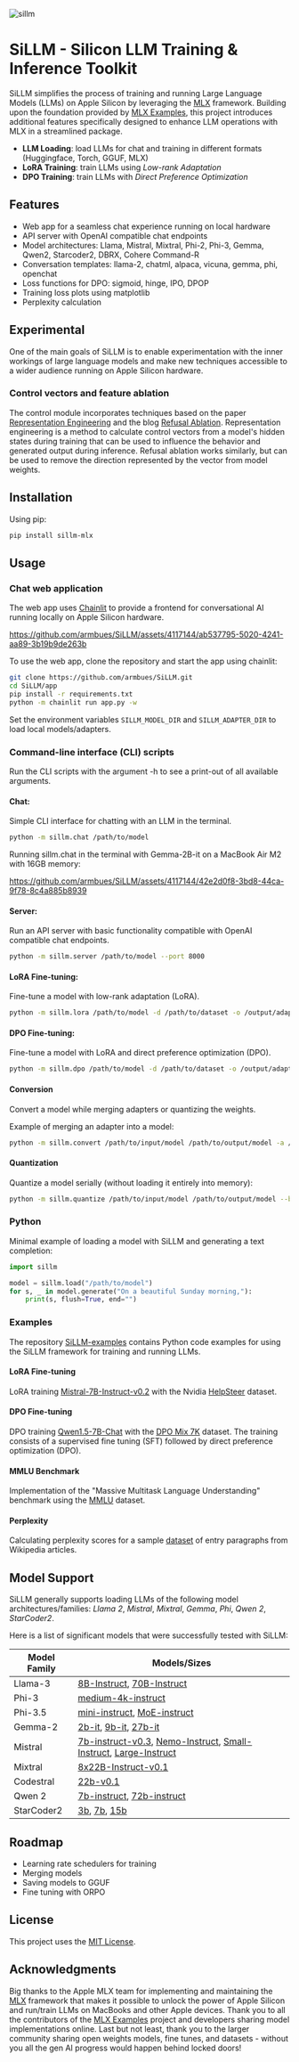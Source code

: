 ![sillm](https://github.com/armbues/SiLLM/assets/4117144/859002e9-d209-480b-adb2-7276cd360cbe)

# SiLLM - Silicon LLM Training & Inference Toolkit
SiLLM simplifies the process of training and running Large Language Models (LLMs) on Apple Silicon by leveraging the [MLX](https://github.com/ml-explore/mlx/) framework. Building upon the foundation provided by [MLX Examples](https://github.com/ml-explore/mlx-examples), this project introduces additional features specifically designed to enhance LLM operations with MLX in a streamlined package.

- **LLM Loading**: load LLMs for chat and training in different formats (Huggingface, Torch, GGUF, MLX)
- **LoRA Training**: train LLMs using *Low-rank Adaptation*
- **DPO Training**: train LLMs with *Direct Preference Optimization*

## Features

- Web app for a seamless chat experience running on local hardware
- API server with OpenAI compatible chat endpoints
- Model architectures: Llama, Mistral, Mixtral, Phi-2, Phi-3, Gemma, Qwen2, Starcoder2, DBRX, Cohere Command-R
- Conversation templates: llama-2, chatml, alpaca, vicuna, gemma, phi, openchat
- Loss functions for DPO: sigmoid, hinge, IPO, DPOP
- Training loss plots using matplotlib
- Perplexity calculation

## Experimental
One of the main goals of SiLLM is to enable experimentation with the inner workings of large language models and make new techniques accessible to a wider audience running on Apple Silicon hardware.

### Control vectors and feature ablation
The control module incorporates techniques based on the paper [Representation Engineering](https://arxiv.org/abs/2310.01405) and the blog [Refusal Ablation](https://www.lesswrong.com/posts/jGuXSZgv6qfdhMCuJ/refusal-in-llms-is-mediated-by-a-single-direction). Representation engineering is a method to calculate control vectors from a model's hidden states during training that can be used to influence the behavior and generated output during inference. Refusal ablation works similarly, but can be used to remove the direction represented by the vector from model weights.

## Installation

Using pip:
``` sh
pip install sillm-mlx
```

## Usage

### Chat web application
The web app uses [Chainlit](https://github.com/Chainlit/chainlit) to provide a frontend for conversational AI running locally on Apple Silicon hardware.

https://github.com/armbues/SiLLM/assets/4117144/ab537795-5020-4241-aa89-3b19b9de263b

To use the web app, clone the repository and start the app using chainlit:
``` sh
git clone https://github.com/armbues/SiLLM.git
cd SiLLM/app
pip install -r requirements.txt
python -m chainlit run app.py -w
```
Set the environment variables `SILLM_MODEL_DIR` and `SILLM_ADAPTER_DIR` to load local models/adapters.

### Command-line interface (CLI) scripts
Run the CLI scripts with the argument -h to see a print-out of all available arguments.

#### Chat:
Simple CLI interface for chatting with an LLM in the terminal.
``` sh
python -m sillm.chat /path/to/model
```
Running sillm.chat in the terminal with Gemma-2B-it on a MacBook Air M2 with 16GB memory:

https://github.com/armbues/SiLLM/assets/4117144/42e2d0f8-3bd8-44ca-9f78-8c4a885b8939

#### Server:
Run an API server with basic functionality compatible with OpenAI compatible chat endpoints.
``` sh
python -m sillm.server /path/to/model --port 8000
```

#### LoRA Fine-tuning:
Fine-tune a model with low-rank adaptation (LoRA).
``` sh
python -m sillm.lora /path/to/model -d /path/to/dataset -o /output/adapters
```

#### DPO Fine-tuning:
Fine-tune a model with LoRA and direct preference optimization (DPO).
``` sh
python -m sillm.dpo /path/to/model -d /path/to/dataset -o /output/adapters
```

#### Conversion
Convert a model while merging adapters or quantizing the weights.

Example of merging an adapter into a model:
``` sh
python -m sillm.convert /path/to/input/model /path/to/output/model -a /path/to/adapters
```

#### Quantization
Quantize a model serially (without loading it entirely into memory):
``` sh
python -m sillm.quantize /path/to/input/model /path/to/output/model --bits 4
```

### Python
Minimal example of loading a model with SiLLM and generating a text completion:
``` python
import sillm

model = sillm.load("/path/to/model")
for s, _ in model.generate("On a beautiful Sunday morning,"):
    print(s, flush=True, end="")
```

### Examples

The repository [SiLLM-examples](https://github.com/armbues/SiLLM-examples) contains Python code examples for using the SiLLM framework for training and running LLMs.

#### LoRA Fine-tuning
LoRA training [Mistral-7B-Instruct-v0.2](https://huggingface.co/mistralai/Mistral-7B-Instruct-v0.2) with the Nvidia [HelpSteer](https://huggingface.co/datasets/nvidia/HelpSteer) dataset.

#### DPO Fine-tuning
DPO training [Qwen1.5-7B-Chat](https://huggingface.co/Qwen/Qwen1.5-7B-Chat) with the [DPO Mix 7K](https://huggingface.co/datasets/argilla/dpo-mix-7k) dataset. The training consists of a supervised fine tuning (SFT) followed by direct preference optimization (DPO).

#### MMLU Benchmark
Implementation of the "Massive Multitask Language Understanding" benchmark using the [MMLU](https://huggingface.co/datasets/cais/mmlu) dataset.

#### Perplexity
Calculating perplexity scores for a sample [dataset](https://huggingface.co/datasets/Cohere/wikipedia-2023-11-embed-multilingual-v3) of entry paragraphs from Wikipedia articles.

## Model Support
SiLLM generally supports loading LLMs of the following model architectures/families: *Llama 2*, *Mistral*, *Mixtral*, *Gemma*, *Phi*, *Qwen 2*, *StarCoder2*.

Here is a list of significant models that were successfully tested with SiLLM:

| Model Family | Models/Sizes |
| --- | --- |
| Llama-3 | [8B-Instruct](https://huggingface.co/meta-llama/Meta-Llama-3-8B-Instruct), [70B-Instruct](https://huggingface.co/meta-llama/Meta-Llama-3-70B-Instruct/) |
| Phi-3 | [medium-4k-instruct](https://huggingface.co/microsoft/Phi-3-medium-4k-instruct) |
| Phi-3.5 | [mini-instruct](https://huggingface.co/microsoft/Phi-3.5-mini-instruct), [MoE-instruct](https://huggingface.co/microsoft/Phi-3.5-MoE-instruct) |
| Gemma-2 | [2b-it](https://huggingface.co/google/gemma-2-2b-it), [9b-it](https://huggingface.co/google/gemma-2-9b-it), [27b-it](https://huggingface.co/google/gemma-2-27b-it) |
| Mistral | [7b-instruct-v0.3](https://huggingface.co/mistralai/Mistral-7B-Instruct-v0.3), [Nemo-Instruct](https://huggingface.co/mistralai/Mistral-Nemo-Instruct-2407), [Small-Instruct](https://huggingface.co/mistralai/Mistral-Small-Instruct-2409), [Large-Instruct](https://huggingface.co/mistralai/Mistral-Large-Instruct-2407) |
| Mixtral | [8x22B-Instruct-v0.1](https://huggingface.co/mistralai/Mixtral-8x22B-Instruct-v0.1) |
| Codestral | [22b-v0.1](https://huggingface.co/mistralai/Codestral-22B-v0.1) |
| Qwen 2 | [7b-instruct](https://huggingface.co/Qwen/Qwen2-7B-Instruct), [72b-instruct](https://huggingface.co/Qwen/Qwen2-72B-Instruct) |
| StarCoder2 | [3b](https://huggingface.co/bigcode/starcoder2-3b), [7b](https://huggingface.co/bigcode/starcoder2-7b), [15b](https://huggingface.co/bigcode/starcoder2-15b) |

## Roadmap

- Learning rate schedulers for training
- Merging models
- Saving models to GGUF
- Fine tuning with ORPO

## License
This project uses the [MIT License](LICENSE).

## Acknowledgments
Big thanks to the Apple MLX team for implementing and maintaining the [MLX](https://github.com/ml-explore/mlx/) framework that makes it possible to unlock the power of Apple Silicon and run/train LLMs on MacBooks and other Apple devices. Thank you to all the contributors of the [MLX Examples](https://github.com/ml-explore/mlx-examples) project and developers sharing model implementations online.
Last but not least, thank you to the larger community sharing open weights models, fine tunes, and datasets - without you all the gen AI progress would happen behind locked doors!
